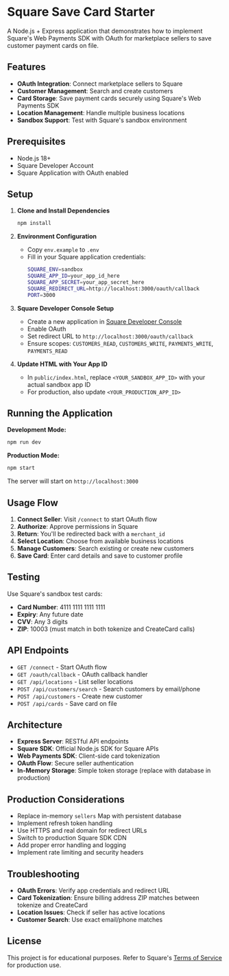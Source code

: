 # Square Save Card Starter

A Node.js + Express application that demonstrates how to implement Square's Web Payments SDK with OAuth for marketplace sellers to save customer payment cards on file.

## Features

- **OAuth Integration**: Connect marketplace sellers to Square
- **Customer Management**: Search and create customers
- **Card Storage**: Save payment cards securely using Square's Web Payments SDK
- **Location Management**: Handle multiple business locations
- **Sandbox Support**: Test with Square's sandbox environment

## Prerequisites

- Node.js 18+ 
- Square Developer Account
- Square Application with OAuth enabled

## Setup

1. **Clone and Install Dependencies**
   ```bash
   npm install
   ```

2. **Environment Configuration**
   - Copy `env.example` to `.env`
   - Fill in your Square application credentials:
     ```bash
     SQUARE_ENV=sandbox
     SQUARE_APP_ID=your_app_id_here
     SQUARE_APP_SECRET=your_app_secret_here
     SQUARE_REDIRECT_URL=http://localhost:3000/oauth/callback
     PORT=3000
     ```

3. **Square Developer Console Setup**
   - Create a new application in [Square Developer Console](https://developer.squareup.com/)
   - Enable OAuth
   - Set redirect URL to `http://localhost:3000/oauth/callback`
   - Ensure scopes: `CUSTOMERS_READ`, `CUSTOMERS_WRITE`, `PAYMENTS_WRITE`, `PAYMENTS_READ`

4. **Update HTML with Your App ID**
   - In `public/index.html`, replace `<YOUR_SANDBOX_APP_ID>` with your actual sandbox app ID
   - For production, also update `<YOUR_PRODUCTION_APP_ID>`

## Running the Application

**Development Mode:**
```bash
npm run dev
```

**Production Mode:**
```bash
npm start
```

The server will start on `http://localhost:3000`

## Usage Flow

1. **Connect Seller**: Visit `/connect` to start OAuth flow
2. **Authorize**: Approve permissions in Square
3. **Return**: You'll be redirected back with a `merchant_id`
4. **Select Location**: Choose from available business locations
5. **Manage Customers**: Search existing or create new customers
6. **Save Card**: Enter card details and save to customer profile

## Testing

Use Square's sandbox test cards:
- **Card Number**: 4111 1111 1111 1111
- **Expiry**: Any future date
- **CVV**: Any 3 digits
- **ZIP**: 10003 (must match in both tokenize and CreateCard calls)

## API Endpoints

- `GET /connect` - Start OAuth flow
- `GET /oauth/callback` - OAuth callback handler
- `GET /api/locations` - List seller locations
- `POST /api/customers/search` - Search customers by email/phone
- `POST /api/customers` - Create new customer
- `POST /api/cards` - Save card on file

## Architecture

- **Express Server**: RESTful API endpoints
- **Square SDK**: Official Node.js SDK for Square APIs
- **Web Payments SDK**: Client-side card tokenization
- **OAuth Flow**: Secure seller authentication
- **In-Memory Storage**: Simple token storage (replace with database in production)

## Production Considerations

- Replace in-memory `sellers` Map with persistent database
- Implement refresh token handling
- Use HTTPS and real domain for redirect URLs
- Switch to production Square SDK CDN
- Add proper error handling and logging
- Implement rate limiting and security headers

## Troubleshooting

- **OAuth Errors**: Verify app credentials and redirect URL
- **Card Tokenization**: Ensure billing address ZIP matches between tokenize and CreateCard
- **Location Issues**: Check if seller has active locations
- **Customer Search**: Use exact email/phone matches

## License

This project is for educational purposes. Refer to Square's [Terms of Service](https://squareup.com/legal/ua) for production use.
